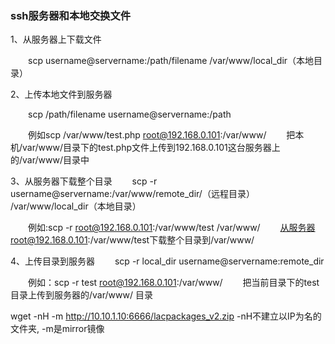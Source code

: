 ### ssh服务器和本地交换文件

1、从服务器上下载文件

  scp username@servername:/path/filename /var/www/local_dir（本地目录）
  
2、上传本地文件到服务器

  scp /path/filename username@servername:/path

  例如scp /var/www/test.php root@192.168.0.101:/var/www/
  把本机/var/www/目录下的test.php文件上传到192.168.0.101这台服务器上的/var/www/目录中

3、从服务器下载整个目录
  scp -r username@servername:/var/www/remote_dir/（远程目录） /var/www/local_dir（本地目录）

  例如:scp -r root@192.168.0.101:/var/www/test /var/www/
  从服务器root@192.168.0.101:/var/www/test下载整个目录到/var/www/

4、上传目录到服务器
  scp -r local_dir username@servername:remote_dir

  例如：scp -r test root@192.168.0.101:/var/www/
  把当前目录下的test目录上传到服务器的/var/www/ 目录


wget -nH -m http://10.10.1.10:6666/lacpackages_v2.zip
-nH不建立以IP为名的文件夹, -m是mirror镜像
